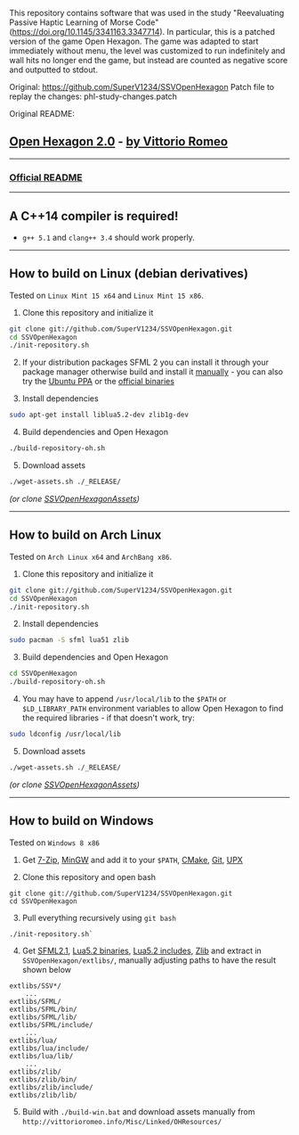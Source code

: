 This repository contains software that was used in the study "Reevaluating Passive Haptic Learning of Morse Code" (https://doi.org/10.1145/3341163.3347714). In particular, this is a patched version of the game Open Hexagon. The game was adapted to start immediately without menu, the level was customized to run indefinitely and wall hits no longer end the game, but instead are counted as negative score and outputted to stdout.

Original: https://github.com/SuperV1234/SSVOpenHexagon
Patch file to replay the changes: phl-study-changes.patch




Original README:

## [Open Hexagon 2.0](http://www.facebook.com/OpenHexagon) - [by Vittorio Romeo](http://vittorioromeo.info)

---

### [Official README](http://vittorioromeo.info/Downloads/OpenHexagon/README.html)

---

## A C++14 compiler is required!

* `g++ 5.1` and `clang++ 3.4` should work properly.

---

## How to build on Linux (debian derivatives)

Tested on `Linux Mint 15 x64` and `Linux Mint 15 x86`.

1. Clone this repository and initialize it
```bash
git clone git://github.com/SuperV1234/SSVOpenHexagon.git
cd SSVOpenHexagon
./init-repository.sh
```

2. If your distribution packages SFML 2 you can install it through your package manager otherwise build and install it [manually](https://www.sfml-dev.org/tutorials/2.4/compile-with-cmake.php) - you can also try the [Ubuntu PPA](https://github.com/SFML/ubuntu-sfml/wiki) or the [official binaries](http://sfml-dev.org/download/sfml/2.0/)

3. Install dependencies
```bash
sudo apt-get install liblua5.2-dev zlib1g-dev
```

4. Build dependencies and Open Hexagon
```bash
./build-repository-oh.sh
```

5. Download assets
```bash
./wget-assets.sh ./_RELEASE/
```

*(or clone [SSVOpenHexagonAssets](https://github.com/SuperV1234/SSVOpenHexagonAssets))*

---

## How to build on Arch Linux

Tested on `Arch Linux x64` and `ArchBang x86`.

1. Clone this repository and initialize it
```bash
git clone git://github.com/SuperV1234/SSVOpenHexagon.git
cd SSVOpenHexagon
./init-repository.sh
```

2. Install dependencies
```bash
sudo pacman -S sfml lua51 zlib
```

3. Build dependencies and Open Hexagon
```bash
cd SSVOpenHexagon
./build-repository-oh.sh
```

4. You may have to append `/usr/local/lib` to the `$PATH` or `$LD_LIBRARY_PATH` environment variables to allow Open Hexagon to find the required libraries - if that doesn't work, try:
```bash
sudo ldconfig /usr/local/lib
```

5. Download assets
```bash
./wget-assets.sh ./_RELEASE/
```

*(or clone [SSVOpenHexagonAssets](https://github.com/SuperV1234/SSVOpenHexagonAssets))*

---

## How to build on Windows

Tested on `Windows 8 x86`

1. Get [7-Zip](http://downloads.sourceforge.net/sevenzip/7z920.exe), [MinGW](http://sourceforge.net/projects/mingwbuilds/files/host-windows/releases/4.8.1/32-bit/threads-posix/dwarf/x32-4.8.1-release-posix-dwarf-rev2.7z/download) and add it to your `$PATH`, [CMake](http://www.cmake.org/files/v2.8/cmake-2.8.11.2-win32-x86.exe), [Git](http://git-scm.com/download/win), [UPX](http://upx.sourceforge.net/)

2. Clone this repository and open bash
```posh
git clone git://github.com/SuperV1234/SSVOpenHexagon.git
cd SSVOpenHexagon
```
3. Pull everything recursively using `git bash`
```bash
./init-repository.sh`
```

4. Get [SFML2.1](http://sfml-dev.org/), [Lua5.2 binaries](http://sourceforge.net/projects/luabinaries/files/), [Lua5.2 includes](http://sourceforge.net/projects/luabinaries/files/), [Zlib](http://www.zlib.net/) and extract in `SSVOpenHexagon/extlibs/`, manually adjusting paths to have the result shown below
```
extlibs/SSV*/
	...
extlibs/SFML/
extlibs/SFML/bin/
extlibs/SFML/lib/
extlibs/SFML/include/
	...
extlibs/lua/
extlibs/lua/include/
extlibs/lua/lib/
	...
extlibs/zlib/
extlibs/zlib/bin/
extlibs/zlib/include/
extlibs/zlib/lib/
```

5. Build with `./build-win.bat` and download assets manually from `http://vittorioromeo.info/Misc/Linked/OHResources/`
